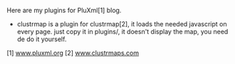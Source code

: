 Here are my plugins for PluXml[1] blog.

* clustrmap
  is a plugin for clustrmap[2], it loads the needed javascript on every page.
  just copy it in plugins/, it doesn't display the map, you need de do it yourself.

[1] www.pluxml.org
[2] www.clustrmaps.com
